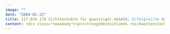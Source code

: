 ```yaml
---
image: ""
date: "2004-01-23"
title: 117.834.178 Sichtkontakte für guenstiger.de&#58; Erfolgreiche Weihnachtskampagne erhöht Markenbekanntheit
content: <div class="newsbody"><p><strong>Deutschlands reichweitenstärkster Online-Preisvergleich blickt zufrieden auf das Weihnachtsgeschäft zurück. Eine von SinnerSchrader für guenstiger.de entwickelte Online-Kampagne hat im November und Dezember 2003 insgesamt 117.834.178 Sichtkontakte erzielt. Das Budget lag im sechsstelligen Bereich.</strong></p><p>Die Mediaplaner von SinnerSchrader haben die Kampagne auf günstigen Mediaeinkauf optimiert und so einen äußerst günstigen Tausend-Kontakt-Preis (TKP) erzielt. Sonderwerbeformen dienten dem Ausbau der Markenbekanntheit, Bannerplatzierungen auf Consumer-Portalen und Shopping-affinen Websites dem Reichweitenaufbau.</p><p>SinnerSchrader bietet neben Konzept und Kreation auch Mediaplanung und -Einkauf für Online-Kampagnen aus einer Hand. Zu den Kunden im Bereich Online Media gehören u.a. Tchibo, Mercedes-Benz und Deutsche Bank.</p><h3>guenstiger.de</h3><p>Die HSID Verlagsgesellschaft publiziert seit März 1999 den kostenlosen, händlerunabhängigen und neutralen Online-Preisvergleich guenstiger.de. Das Angebot finanziert sich ausschließlich über klar gekennzeichnete Werbeplätze. Die Stiftung Warentest hebt die im Vergleich zu Wettbewerbern größte Ersparnis und die besondere Nutzerfreundlichkeit des Dienstes positiv hervor.</p></div>
---
```

